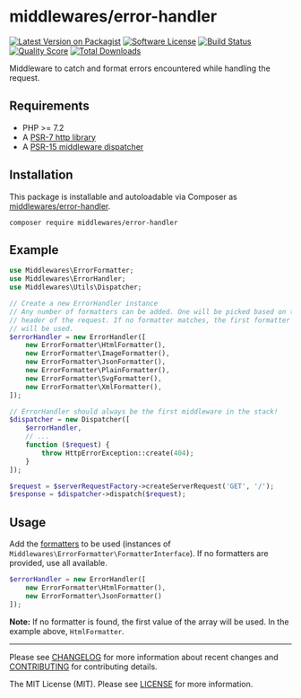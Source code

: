 # middlewares/error-handler

[![Latest Version on Packagist][ico-version]][link-packagist]
[![Software License][ico-license]](LICENSE)
[![Build Status][ico-travis]][link-travis]
[![Quality Score][ico-scrutinizer]][link-scrutinizer]
[![Total Downloads][ico-downloads]][link-downloads]

Middleware to catch and format errors encountered while handling the request.

## Requirements

* PHP >= 7.2
* A [PSR-7 http library](https://github.com/middlewares/awesome-psr15-middlewares#psr-7-implementations)
* A [PSR-15 middleware dispatcher](https://github.com/middlewares/awesome-psr15-middlewares#dispatcher)

## Installation

This package is installable and autoloadable via Composer as [middlewares/error-handler](https://packagist.org/packages/middlewares/error-handler).

```shell
composer require middlewares/error-handler
```

## Example

```php
use Middlewares\ErrorFormatter;
use Middlewares\ErrorHandler;
use Middlewares\Utils\Dispatcher;

// Create a new ErrorHandler instance
// Any number of formatters can be added. One will be picked based on the Accept
// header of the request. If no formatter matches, the first formatter in the array
// will be used.
$errorHandler = new ErrorHandler([
    new ErrorFormatter\HtmlFormatter(),
    new ErrorFormatter\ImageFormatter(),
    new ErrorFormatter\JsonFormatter(),
    new ErrorFormatter\PlainFormatter(),
    new ErrorFormatter\SvgFormatter(),
    new ErrorFormatter\XmlFormatter(),
]);

// ErrorHandler should always be the first middleware in the stack!
$dispatcher = new Dispatcher([
    $errorHandler,
    // ...
    function ($request) {
        throw HttpErrorException::create(404);
    }
]);

$request = $serverRequestFactory->createServerRequest('GET', '/');
$response = $dispatcher->dispatch($request);
```

## Usage

Add the [formatters](src/Formatter) to be used (instances of `Middlewares\ErrorFormatter\FormatterInterface`). If no formatters are provided, use all available.

```php
$errorHandler = new ErrorHandler([
    new ErrorFormatter\HtmlFormatter(),
    new ErrorFormatter\JsonFormatter()
]);
```

**Note:** If no formatter is found, the first value of the array will be used. In the example above, `HtmlFormatter`.

---

Please see [CHANGELOG](CHANGELOG.md) for more information about recent changes and [CONTRIBUTING](CONTRIBUTING.md) for contributing details.

The MIT License (MIT). Please see [LICENSE](LICENSE) for more information.

[ico-version]: https://img.shields.io/packagist/v/middlewares/error-handler.svg?style=flat-square
[ico-license]: https://img.shields.io/badge/license-MIT-brightgreen.svg?style=flat-square
[ico-travis]: https://img.shields.io/travis/middlewares/error-handler/master.svg?style=flat-square
[ico-scrutinizer]: https://img.shields.io/scrutinizer/g/middlewares/error-handler.svg?style=flat-square
[ico-downloads]: https://img.shields.io/packagist/dt/middlewares/error-handler.svg?style=flat-square

[link-packagist]: https://packagist.org/packages/middlewares/error-handler
[link-travis]: https://travis-ci.org/middlewares/error-handler
[link-scrutinizer]: https://scrutinizer-ci.com/g/middlewares/error-handler
[link-downloads]: https://packagist.org/packages/middlewares/error-handler

